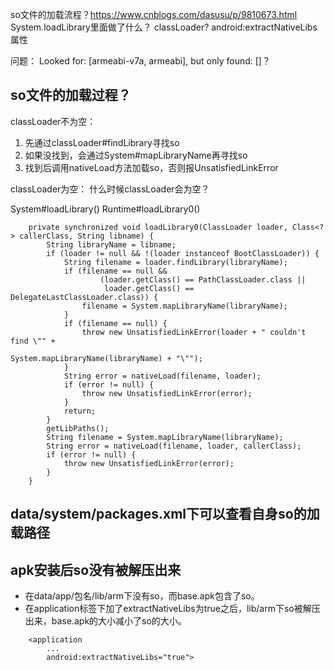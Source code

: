 


so文件的加载流程？https://www.cnblogs.com/dasusu/p/9810673.html
System.loadLibrary里面做了什么？
classLoader?
android:extractNativeLibs属性

问题：
Looked for: [armeabi-v7a, armeabi], but only found: []？





## so文件的加载过程？
classLoader不为空：
1. 先通过classLoader#findLibrary寻找so
2. 如果没找到，会通过System#mapLibraryName再寻找so
3. 找到后调用nativeLoad方法加载so，否则报UnsatisfiedLinkError

classLoader为空：
什么时候classLoader会为空？

System#loadLibrary()
Runtime#loadLibrary0()
```
    private synchronized void loadLibrary0(ClassLoader loader, Class<?> callerClass, String libname) {
        String libraryName = libname;
        if (loader != null && !(loader instanceof BootClassLoader)) {
            String filename = loader.findLibrary(libraryName);
            if (filename == null &&
                    (loader.getClass() == PathClassLoader.class ||
                     loader.getClass() == DelegateLastClassLoader.class)) {
                filename = System.mapLibraryName(libraryName);
            }
            if (filename == null) {
                throw new UnsatisfiedLinkError(loader + " couldn't find \"" +
                                               System.mapLibraryName(libraryName) + "\"");
            }
            String error = nativeLoad(filename, loader);
            if (error != null) {
                throw new UnsatisfiedLinkError(error);
            }
            return;
        }
        getLibPaths();
        String filename = System.mapLibraryName(libraryName);
        String error = nativeLoad(filename, loader, callerClass);
        if (error != null) {
            throw new UnsatisfiedLinkError(error);
        }
    }
```



## data/system/packages.xml下可以查看自身so的加载路径

## apk安装后so没有被解压出来
- 在data/app/包名/lib/arm下没有so，而base.apk包含了so。
- 在application标签下加了extractNativeLibs为true之后，lib/arm下so被解压出来，base.apk的大小减小了so的大小。
```
    <application
        ...
        android:extractNativeLibs="true">
```
